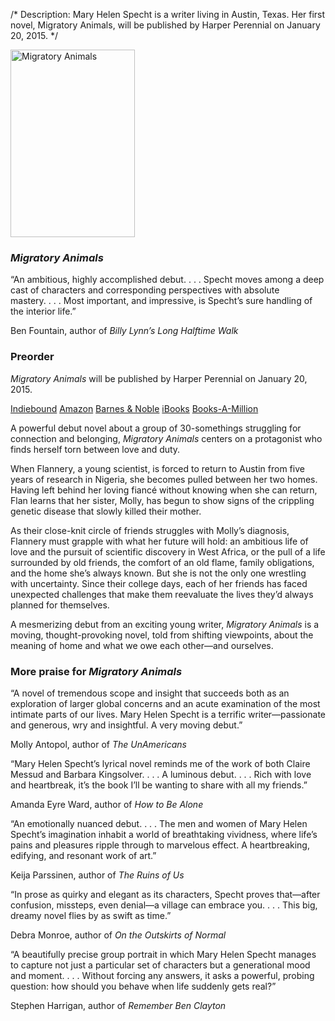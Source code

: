 /*
Description: Mary Helen Specht is a writer living in Austin, Texas. Her first novel, Migratory Animals, will be published by Harper Perennial on January 20, 2015.
*/

<div class="cover">
  <a href="/assets/img/covers/migratory-animals-cover-800.jpg" title="Migratory Animals"><img src="/assets/img/covers/migratory-animals-cover-600.jpg" height="300" width="199" alt="Migratory Animals"></a>
</div>

<h3 class="notice"><em>Migratory Animals</em></h3>

<div class="pull-blurb">
  <p class="blurb">“An ambitious, highly accomplished debut.&nbsp;.&nbsp;.&nbsp;. Specht moves among a deep cast of characters and corresponding perspectives with absolute mastery.&nbsp;.&nbsp;.&nbsp;. Most important, and impressive, is Specht’s sure handling of the interior life.”</p>
  <p class="attribution">Ben Fountain, author of <em>Billy Lynn’s Long Halftime Walk</em></p>
</div>

<div class="preorder box">
  <h3 class="box-title">Preorder</h3>
  <div class="box-contents content">
    <p><em>Migratory Animals</em> will be published by Harper Perennial on January 20, 2015.</p>
    <p>
      <a class="btn order icon-basket" href="http://www.indiebound.org/book/9780062346032">Indiebound</a>
      <a class="btn order icon-basket" href="http://www.amazon.com/Migratory-Animals-Mary-Helen-Specht/dp/0062346032/">Amazon</a>
      <a class="btn order icon-basket" href="http://www.barnesandnoble.com/w/migratory-animals-mary-helen-specht/1119358425">Barnes &amp; Noble</a>
      <a class="btn order icon-basket" href="https://itunes.apple.com/de/book/migratory-animals/id870575294?l=en&mt=11">iBooks</a>
      <a class="btn order icon-basket" href="http://www.booksamillion.com/p/Migratory-Animals/Mary-Helen-Specht/9780062346032?id=5993827139541">Books-A-Million</a>
    </p>
  </div>
</div>

<p class="notice">A powerful debut novel about a group of 30-somethings struggling for connection and belonging, <em>Migratory Animals</em> centers on a protagonist who finds herself torn between love and duty.</p>
<p>When Flannery, a young scientist, is forced to return to Austin from five years of research in Nigeria, she becomes pulled between her two homes. Having left behind her loving fiancé without knowing when she can return, Flan learns that her sister, Molly, has begun to show signs of the crippling genetic disease that slowly killed their mother.</p>
<p>As their close-knit circle of friends struggles with Molly’s diagnosis, Flannery must grapple with what her future will hold: an ambitious life of love and the pursuit of scientific discovery in West Africa, or the pull of a life surrounded by old friends, the comfort of an old flame, family obligations, and the home she’s always known. But she is not the only one wrestling with uncertainty. Since their college days, each of her friends has faced unexpected challenges that make them reevaluate the lives they’d always planned for themselves.</p>
<p>A mesmerizing debut from an exciting young writer, <em>Migratory Animals</em> is a moving, thought-provoking novel, told from shifting viewpoints, about the meaning of home and what we owe each other—and ourselves.</p>

<h3>More praise for <em>Migratory Animals</em></h3>

<p class="blurb">“A novel of tremendous scope and insight that succeeds both as an exploration of larger global concerns and an acute examination of the most intimate parts of our lives. Mary Helen Specht is a terrific writer—passionate and generous, wry and insightful. A very moving debut.”</p>
<p class="attribution">Molly Antopol, author of <em>The UnAmericans</em></p>

<p class="blurb">“Mary Helen Specht’s lyrical novel reminds me of the work of both Claire Messud and Barbara Kingsolver.&nbsp;.&nbsp;.&nbsp;. A luminous debut.&nbsp;.&nbsp;.&nbsp;. Rich with love and heartbreak, it’s the book I’ll be wanting to share with all my friends.”</p>
<p class="attribution">Amanda Eyre Ward, author of <em>How to Be Alone</em></p>

<p class="blurb">“An emotionally nuanced debut.&nbsp;.&nbsp;.&nbsp;. The men and women of Mary Helen Specht’s imagination inhabit a world of breathtaking vividness, where life’s pains and pleasures ripple through to marvelous effect. A heartbreaking, edifying, and resonant work of art.”</p>
<p class="attribution">Keija Parssinen, author of <em>The Ruins of Us</em></p>

<p class="blurb">“In prose as quirky and elegant as its characters, Specht proves that—after confusion, missteps, even denial—a village can embrace you.&nbsp;.&nbsp;.&nbsp;. This big, dreamy novel flies by as swift as time.”</p>
<p class="attribution">Debra Monroe, author of <em>On the Outskirts of Normal</em></p>

<p class="blurb">“A beautifully precise group portrait in which Mary Helen Specht manages to capture not just a particular set of characters but a generational mood and moment.&nbsp;.&nbsp;.&nbsp;. Without forcing any answers, it asks a powerful, probing question: how should you behave when life suddenly gets real?”</p>
<p class="attribution">Stephen Harrigan, author of <em>Remember Ben Clayton</em></p>
